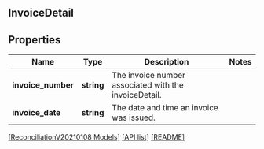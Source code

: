 ## InvoiceDetail

## Properties

Name | Type | Description | Notes
------------ | ------------- | ------------- | -------------
**invoice_number** | **string** | The invoice number associated with the invoiceDetail. |
**invoice_date** | **string** | The date and time an invoice was issued. |

[[ReconciliationV20210108 Models]](../) [[API list]](../../Api) [[README]](../../../README.md)
